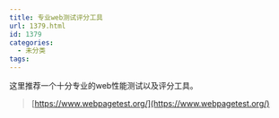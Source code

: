 ```yaml
---
title: 专业web测试评分工具
url: 1379.html
id: 1379
categories:
  - 未分类
tags:
---
```


这里推荐一个十分专业的web性能测试以及评分工具。

> [https://www.webpagetest.org/](https://www.webpagetest.org/)